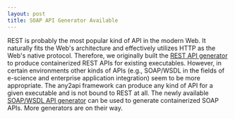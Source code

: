 ```yaml
---
layout: post
title: SOAP API Generator Available
---
```


REST is probably the most popular kind of API in the modern Web. It naturally fits the Web's architecture and effectively utilizes HTTP as the Web's native protocol. Therefore, we originally built the [REST API generator](https://github.com/any2api/any2api-generator-rest) to produce containerized REST APIs for existing executables. However, in certain environments other kinds of APIs (e.g., SOAP/WSDL in the fields of e-science and enterprise application integration) seem to be more appropriate. The any2api framework can produce any kind of API for a given executable and is not bound to REST at all. The newly available [SOAP/WSDL API generator](https://github.com/any2api/any2api-generator-soap) can be used to generate containerized SOAP APIs. More generators are on their way.
